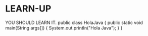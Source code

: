 # LEARN-UP
YOU SHOULD LEARN IT.
public class HolaJava {
public static void main(String args[]) {
System.out.println("Hola Java");
}
}
